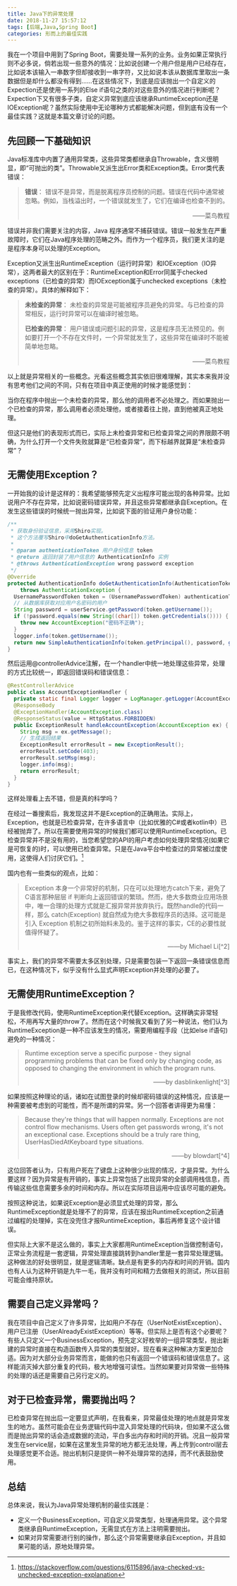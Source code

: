 ```yaml
---
title: Java下的异常处理
date: 2018-11-27 15:57:12
tags: [后端,Java,Spring Boot]
categories: 形而上的最佳实践
---
```


我在一个项目中用到了Spring Boot，需要处理一系列的业务。业务如果正常执行则不必多说，倘若出现一些意外的情况：比如说创建一个用户但是用户已经存在，比如说本该输入一串数字但却接收到一串字符，又比如说本该从数据库里取出一条数据但是却什么都没有得到……在这些情况下，到底是应该抛出一个自定义的Expection还是使用一系列的Else if语句之类的对这些意外的情况进行判断呢？Expection下又有很多子类，自定义异常到底应该继承RuntimeException还是IOException呢？虽然实际使用中无论哪种方式都能解决问题，但到底有没有一个最佳实践？这就是本篇文章讨论的问题。

## 先回顾一下基础知识

Java标准库中内置了通用异常类，这些异常类都继承自Throwable，含义很明显，即“可抛出的类”。Throwable又派生出Error类和Exception类。Error类代表错误：

> **错误**： 错误不是异常，而是脱离程序员控制的问题。错误在代码中通常被忽略。例如，当栈溢出时，一个错误就发生了，它们在编译也检查不到的。
> 
> <div style="text-align: right"> ——菜鸟教程 </div>

错误并非我们需要关注的内容，Java 程序通常不捕获错误。错误一般发生在严重故障时，它们在Java程序处理的范畴之外。而作为一个程序员，我们更关注的是是程序本身可以处理的Exception。

Exception又派生出RuntimeException（运行时异常）和IOException（IO异常），这两者最大的区别在于：RuntimeException和Error同属于checked exceptions（已检查的异常）而IOException属于unchecked exceptions（未检查的异常）。具体的解释如下：

> **未检查的异常**： 未检查的异常是可能被程序员避免的异常。与已检查的异常相反，运行时异常可以在编译时被忽略。
> 
> **已检查的异常**： 用户错误或问题引起的异常，这是程序员无法预见的。例如要打开一个不存在文件时，一个异常就发生了，这些异常在编译时不能被简单地忽略。
> 
> <div style="text-align: right"> ——菜鸟教程 </div>

以上就是异常相关的一些概念。光看这些概念其实依旧很难理解，其实本来我并没有思考他们之间的不同，只有在项目中真正使用的时候才能感觉到：

当你在程序中抛出一个未检查的异常，那么他的调用者不必处理之。而如果抛出一个已检查的异常，那么调用者必须处理他，或者接着往上抛，直到他被真正地处理。

但这只是他们的表现形式而已，实际上未检查异常和已检查异常之间的界限颇不明确，为什么打开一个文件失败就算是“已检查异常”，而下标越界就算是“未检查异常”？

## 无需使用Exception？

一开始我的设计是这样的：我希望能够预先定义出程序可能出现的各种异常。比如说用户不存在异常，比如说密码错误异常，并且这些异常都继承自Exception。在发生这些错误的时候统一抛出异常，比如说下面的验证用户身份功能：

``` java
/**
 * 获取身份验证信息，采用Shiro实现。
 * 这个方法覆写Shiro中doGetAuthenticationInfo方法。
 *
 * @param authenticationToken 用户身份信息 token
 * @return 返回封装了用户信息的 AuthenticationInfo 实例
 * @throws AuthenticationException wrong password exception
 */
@Override
protected AuthenticationInfo doGetAuthenticationInfo(AuthenticationTokenauthenticationToken)
    throws AuthenticationException {
  UsernamePasswordToken token = (UsernamePasswordToken) authenticationToken;
  // 从数据库获取对应用户名密码的用户
  String password = userService.getPassword(token.getUsername());
  if (!password.equals(new String((char[]) token.getCredentials()))) {
    throw new AccountException("密码不正确");
  }
  logger.info(token.getUsername());
  return new SimpleAuthenticationInfo(token.getPrincipal(), password, getName());
}
```

然后运用@controllerAdvice注解，在一个handler中统一地处理这些异常，处理的方式比较统一，即返回错误码和错误信息：

``` java
@RestControllerAdvice
public class AccountExceptionHandler {
  private static final Logger logger = LogManager.getLogger(AccountExceptionHandler.class);
  @ResponseBody
  @ExceptionHandler(AccountException.class)
  @ResponseStatus(value = HttpStatus.FORBIDDEN)
  public ExceptionResult handleAccountException(AccountException ex) {
    String msg = ex.getMessage();
    // 生成返回结果
    ExceptionResult errorResult = new ExceptionResult();
    errorResult.setCode(403);
    errorResult.setMsg(msg);
    logger.info(msg);
    return errorResult;
  }
}
```

这样处理看上去不错，但是真的科学吗？

在经过一番搜索后，我发现这并不是Exception的正确用法。实际上，Exception，也就是已检查异常，在许多语言中（比如优雅的C#或者kotlin中）已经被抛弃了。所以在需要使用异常的时候我们都可以使用RuntimeException。已检查异常并不是没有用的，当您希望您的API的用户考虑如何处理异常情况(如果它是可恢复的)时，可以使用已检查异常。只是在Java平台中检查过的异常被过度使用，这使得人们讨厌它们。[^1]

国内也有一些类似的观点，比如：

> Exception 本身一个非常好的机制，只在可以处理地方catch下来，避免了C语言那种层层 if 判断向上返回错误的繁琐。然而，绝大多数商业应用场景中，唯一合理的处理方式就是汇报异常并放弃执行。既然handle的代码一样，那么 catch(Exception) 就自然成为绝大多数程序员的选择。这可能是引入 Exception 机制之初所始料未及的。鉴于这样的事实，CE的必要性就值得怀疑了。
> <div style="text-align: right"> ——by Michael Li[^2] </div>

事实上，我们的异常不需要太多区别处理，只是需要包装一下返回一条错误信息而已，在这种情况下，似乎没有什么显式声明Exception并处理的必要了。

## 无需使用RuntimeException？

于是我修改代码，使用RuntimeException来代替Exception。这样确实非常轻松，不用再写大量的throw了。然而在这个时候我又看到了另一种说法，他们认为RuntimeException是一种不应该发生的情况，需要用编程手段（比如else if语句)避免的一种情况：

> Runtime exception serve a specific purpose - they signal programming problems that can be fixed only by changing code, as opposed to changing the environment in which the program runs. 
> <div style="text-align: right"> ——by dasblinkenlight[^3] </div>

如果按照这种理论的话，诸如在试图登录的时候却密码错误的这种情况，应该是一种需要被考虑到的可能性，而不是所谓的异常。另一个回答者讲得更为易懂：

> Because they're things that will happen normally. Exceptions are not control flow mechanisms. Users often get passwords wrong, it's not an exceptional case. Exceptions should be a truly rare thing, UserHasDiedAtKeyboard type situations.
> <div style="text-align: right"> ——by blowdart[^4] </div>

这位回答者认为，只有用户死在了键盘上这种很少出现的情况，才是异常。为什么要这样？因为异常是有开销的，事实上异常包括了出现异常的全部调用栈信息，而传输这些信息需要多余的时间和内存。所以在实际项目运用中应该尽可能的避免。

按照这种说法，如果说Exception是必须显式处理的异常，那么RuntimeException就是处理不了的异常，应该在报出RuntimeException之前通过编程的处理掉，实在没兜住才报RuntimeException，事后再修复这个设计错误。

但实际上大家不是这么做的，事实上大家都用RuntimeException当做控制语句，正常业务流程是一套逻辑，异常处理直接跳转到handler里是一套异常处理逻辑。这种做法的好处很明显，就是逻辑清晰。缺点是有更多的内存和时间的开销。国内也有人认为这种开销是九牛一毛，我并没有时间和精力去做相关的测试，所以目前可能会维持原状。

## 需要自己定义异常吗？

我在项目中自己定义了许多异常，比如用户不存在（UserNotExistException）、用户已注册（UserAlreadyExistException）等等。但实际上是否有这个必要呢？有些人只定义一个BusinessException，预先定义好枚举的一组异常类型，抛出新建的异常时直接在构造函数传入异常的类型就好。现在看来这种解决方案更加合适。因为对大部分业务异常而言，能做的也只有返回一个错误码和错误信息了。这样能消灭掉大部分重复的代码，极大地增强可读性。当然如果要对异常做一些特殊的处理的话还是需要自己另行定义的。

## 对于已检查异常，需要抛出吗？

已检查异常在抛出后一定要显式声明，在我看来，异常最佳处理的地点就是异常发生的地方。虽然可能会在业务逻辑代码中混入异常处理的代码块，但如果不这么做而是抛出异常的话会造成数据的流动，平白多出内存和时间的开销。况且一般异常发生在service层，如果在这里发生异常的地方都无法处理，再上传到control层去处理感觉更不合适。抛出机制只是提供一种不处理异常的选择，而不代表鼓励使用。

## 总结

总体来说，我认为Java异常处理机制的最佳实践是：

- 定义一个BusinessException，可自定义异常类型，处理通用异常。这个异常类继承自RuntimeException，无需显式在方法上注明需要抛出。
- 如果对异常需要进行别的操作，那么这个异常需要继承自Exception，并且如果可能的话，原地处理异常。

[^3]: https://stackoverflow.com/questions/27538706/when-to-throw-runtime-exception

[^4]: https://stackoverflow.com/questions/77127/when-to-throw-an-exception?rq=1

[^1]: https://stackoverflow.com/questions/6115896/java-checked-vs-unchecked-exception-explanation

[^2]: https://www.zhihu.com/question/60240474/answer/173856389